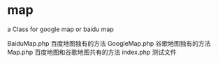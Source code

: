 map
===

a Class for google map or baidu map

BaiduMap.php 百度地图独有的方法
GoogleMap.php 谷歌地图独有的方法
Map.php 百度地图和谷歌地图共有的方法
index.php 测试文件
